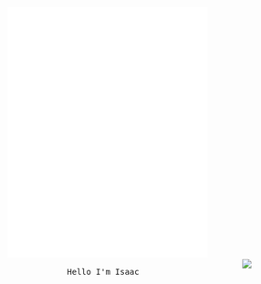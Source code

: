 <div align="center">
  <img src="assets/.inline_braille.svg" width="350" alt="braille art" />
  <br>
  <!-- Right column: stats stack on the right -->
  <a href="https://github.com/akuwuh">
    <img align="right" src="https://github-readme-stats.vercel.app/api?username=akuwuh&theme=radical&title_color=ff3068">
  </a>
  <!-- Left column content -->
  <pre>Hello I'm Isaac</pre>

  <!-- Clear the floats so later content doesn’t wrap -->
  <br clear="both">
</div>
  
<!--
<details>
  <summary>📕 Blog Posts</summary>
  <br />
</details>
</div>
-->




